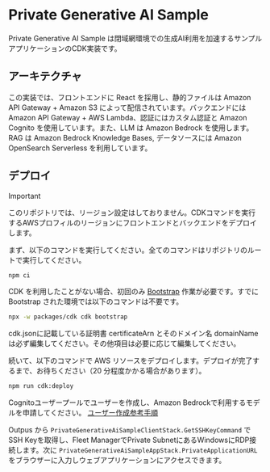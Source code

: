 # Private Generative AI Sample 

Private Generative AI Sample は閉域網環境での生成AI利用を加速するサンプルアプリケーションのCDK実装です。

## アーキテクチャ

この実装では、フロントエンドに React を採用し、静的ファイルは Amazon API Gateway + Amazon S3 によって配信されています。バックエンドには Amazon API Gateway + AWS Lambda、認証にはカスタム認証と Amazon Cognito を使用しています。また、LLM は Amazon Bedrock を使用します。RAG は Amazon Bedrock Knowledge Bases, データソースには Amazon OpenSearch Serverless を利用しています。

## デプロイ

> [!IMPORTANT]
> このリポジトリでは、リージョン設定はしておりません。CDKコマンドを実行するAWSプロフィルのリージョンにフロントエンドとバックエンドをデプロイします。

まず、以下のコマンドを実行してください。全てのコマンドはリポジトリのルートで実行してください。

```bash
npm ci
```

CDK を利用したことがない場合、初回のみ [Bootstrap](https://docs.aws.amazon.com/ja_jp/cdk/v2/guide/bootstrapping.html) 作業が必要です。すでに Bootstrap された環境では以下のコマンドは不要です。

```bash
npx -w packages/cdk cdk bootstrap
```

cdk.jsonに記載している証明書 certificateArn とそのドメイン名 domainName は必ず編集してください。その他項目は必要に応じて編集してください。

続いて、以下のコマンドで AWS リソースをデプロイします。デプロイが完了するまで、お待ちください（20 分程度かかる場合があります）。

```bash
npm run cdk:deploy
```
Cognitoユーザープールでユーザーを作成し、Amazon Bedrockで利用するモデルを申請してください。
[ユーザー作成参考手順](https://zenn.dev/longbridge/articles/56678cbb919d61)

Outpus から `PrivateGenerativeAiSampleClientStack.GetSSHKeyCommand` でSSH Keyを取得し、Fleet ManagerでPrivate SubnetにあるWindowsにRDP接続します。次に `PrivateGenerativeAiSampleAppStack.PrivateApplicationURL` をブラウザーに入力しウェブアプリケーションにアクセスできます。


